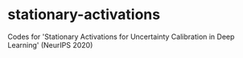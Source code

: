 # stationary-activations
Codes for 'Stationary Activations for Uncertainty Calibration in Deep Learning' (NeurIPS 2020)

